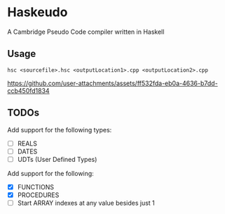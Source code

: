 # Haskeudo
A Cambridge Pseudo Code compiler written in Haskell

## Usage
`hsc <sourcefile>.hsc <outputLocation1>.cpp <outputLocation2>.cpp`

https://github.com/user-attachments/assets/ff532fda-eb0a-4636-b7dd-ccb450fd1834

## TODOs
Add support for the following types:
- [ ] REALS
- [ ] DATES
- [ ] UDTs (User Defined Types)

Add support for the following:
- [x] FUNCTIONS
- [x] PROCEDURES
- [ ] Start ARRAY indexes at any value besides just 1
